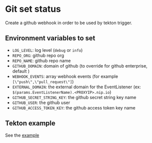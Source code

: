 # Git set status

Create a github webhook in order to be used by tekton trigger.

## Environment variables to set

* `LOG_LEVEL`: log level (`debug` or `info`)
* `REPO_ORG`: github repo org
* `REPO_NAME`: github repo name
* `GITHUB_DOMAIN`: domain of github (to override for github enterprise, default )
* `WEBHOOK_EVENTS`: array webhook events (for example `[\"push\",\"pull_request\"]`)
* `EXTERNAL_DOMAIN`: the external domain for the EventListener (ex: `$(params.EventListenerName).<PROXYIP>.nip.io`)
* `GITHUB_SECRET_STRING_KEY`: the github secret string key name
* `GITHUB_USER`: the github user
* `GITHUB_ACCESS_TOKEN_KEY`: the github access token key name

## Tekton example

See the [example](./github-webhook.yaml)
